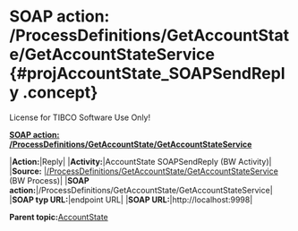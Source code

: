 # SOAP action: /ProcessDefinitions/GetAccountState/GetAccountStateService {#projAccountState_SOAPSendReply .concept}

License for TIBCO Software Use Only!

**[SOAP action: /ProcessDefinitions/GetAccountState/GetAccountStateService](../msgs/dest_Id92.md)**

|**Action:**|Reply|
|**Activity:**|AccountState SOAPSendReply \(BW Activity\)|
|**Source:**  |[/ProcessDefinitions/GetAccountState/GetAccountStateService](../../../projects/AccountState/ProcessDefinitions/GetAccountState/GetAccountStateService.process.md) \(BW Process\)|
|**SOAP action:**|/ProcessDefinitions/GetAccountState/GetAccountStateService|
|**SOAP typ URL:**|endpoint URL|
|**SOAP URL:**|http://localhost:9998|

**Parent topic:**[AccountState](../../../crossref/dest/projs/AccountState.md)

